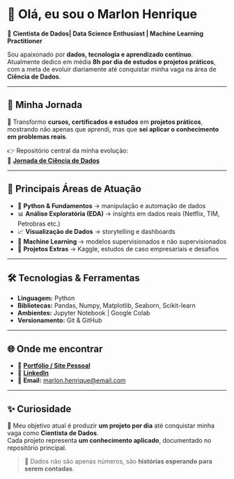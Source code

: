 # 👋 Olá, eu sou o Marlon Henrique  

🎯 **Cientista de Dados| Data Science Enthusiast | Machine Learning Practitioner**  

Sou apaixonado por **dados, tecnologia e aprendizado contínuo**.  
Atualmente dedico em média **8h por dia de estudos e projetos práticos**, com a meta de evoluir diariamente até conquistar minha vaga na área de **Ciência de Dados**.  

---

## 🚀 Minha Jornada  

📌 Transformo **cursos, certificados e estudos** em **projetos práticos**, mostrando não apenas que aprendi, mas que **sei aplicar o conhecimento em problemas reais**.  

👉 Repositório central da minha evolução:  
🔗 [**Jornada de Ciência de Dados**](https://github.com/Marlon99henrique/jornada-ciencia-dados)  

---

## 📂 Principais Áreas de Atuação  

- 🐍 **Python & Fundamentos** → manipulação e automação de dados  
- 📊 **Análise Exploratória (EDA)** → insights em dados reais (Netflix, TIM, Petrobras etc.)  
- 📈 **Visualização de Dados** → storytelling e dashboards  
- 🤖 **Machine Learning** → modelos supervisionados e não supervisionados  
- 🎯 **Projetos Extras** → Kaggle, estudos de caso empresariais e desafios  

---

## 🛠️ Tecnologias & Ferramentas  

- **Linguagem:** Python  
- **Bibliotecas:** Pandas, Numpy, Matplotlib, Seaborn, Scikit-learn  
- **Ambientes:** Jupyter Notebook | Google Colab  
- **Versionamento:** Git & GitHub  

---

## 🌐 Onde me encontrar  

- 🔗 [**Portfólio / Site Pessoal**](https://marlon99henrique.github.io/)  
- 💼 [**LinkedIn**](https://www.linkedin.com/in/seu-link)  
- 📧 **Email:** marlon.henrique@email.com  

---

## ✨ Curiosidade  

📌 Meu objetivo atual é produzir **um projeto por dia** até conquistar minha vaga como **Cientista de Dados**.  
Cada projeto representa **um conhecimento aplicado**, documentado no repositório principal.  

> 🚀 Dados não são apenas números, são **histórias esperando para serem contadas**.  
